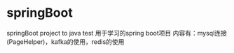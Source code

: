# springBoot
springBoot project to java test
用于学习的spring boot项目
内容有：mysql连接(PageHelper)，kafka的使用，redis的使用
